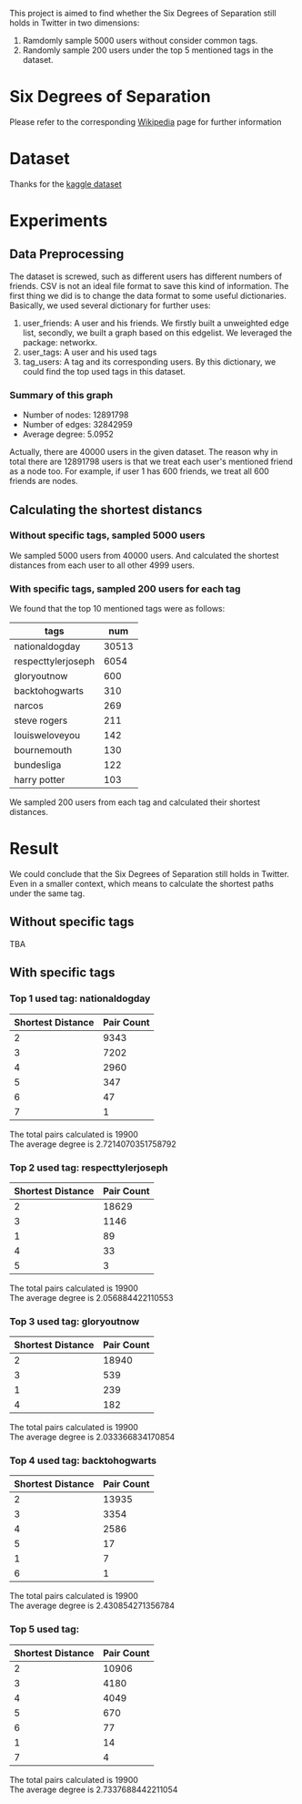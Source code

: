 This project is aimed to find whether the Six Degrees of Separation still holds in Twitter in two dimensions:
1. Ramdomly sample 5000 users without consider common tags.
2. Randomly sample 200 users under the top 5 mentioned tags in the dataset.

# Six Degrees of Separation
Please refer to the corresponding [Wikipedia](https://en.wikipedia.org/wiki/Six_degrees_of_separation) page for further information

# Dataset
Thanks for the [kaggle dataset](https://www.kaggle.com/hwassner/TwitterFriends)

# Experiments
## Data Preprocessing
The dataset is screwed, such as different users has different numbers of friends. CSV is not an ideal file format to save this kind of information. The first thing we did is to change the data format to some useful dictionaries. Basically, we used several dictionary for further uses:
1. user_friends: A user and his friends. We firstly built a unweighted edge list, secondly, we built a graph based on this edgelist. We leveraged the package: networkx.
2. user_tags: A user and his used tags
3. tag_users: A tag and its corresponding users. By this dictionary, we could find the top used tags in this dataset.
### Summary of this graph
- Number of nodes: 12891798
- Number of edges: 32842959
- Average degree:   5.0952

Actually, there are 40000 users in the given dataset. The reason why in total there are 12891798 users is that we treat each user's mentioned friend as a node too. For example, if user 1 has 600 friends, we treat all 600 friends are nodes.

## Calculating the shortest distancs
### Without specific tags, sampled 5000 users
We sampled 5000 users from 40000 users. And calculated the shortest distances from each user to all other 4999 users.

### With specific tags, sampled 200 users for each tag
We found that the top 10 mentioned tags were as follows:

| tags   | num  |
|---|---|
|nationaldogday  |  30513 |  
|respecttylerjoseph	|6054|
|	gloryoutnow|	600|
|	backtohogwarts	|310|
|	narcos	|269|
|steve rogers|	211|
|louisweloveyou	|142|
|bournemouth|	130|
|bundesliga	|122|
|harry potter|	103|

We sampled 200 users from each tag and calculated their shortest distances.

# Result
We could conclude that the Six Degrees of Separation still holds in Twitter. Even in a smaller context, which means to calculate the shortest paths under the same tag.

## Without specific tags
TBA


## With specific tags
### Top 1 used tag: nationaldogday
|Shortest Distance| Pair Count|
|--|--|
|2|9343|
|3|7202|
|4|2960|
|5|347|
|6|47|
|7|1|

The total pairs calculated is 19900\
The average degree is 2.7214070351758792

### Top 2 used tag: respecttylerjoseph
|Shortest Distance|Pair Count|
|--|--|
|2|18629|
|3|1146|
|1|89|
|4|33|
|5|3|

The total pairs calculated is 19900\
The average degree is 2.056884422110553

### Top 3 used tag: gloryoutnow
|Shortest Distance|Pair Count|
|--|--|
|2|18940|
|3|539|
|1|239|
|4|182|

The total pairs calculated is 19900\
The average degree is 2.033366834170854


### Top 4 used tag: backtohogwarts
|Shortest Distance|Pair Count|
|--|--|
|2|13935|
|3|3354|
|4|2586|
|5|17|
|1|7|
|6|1|

The total pairs calculated is 19900\
The average degree is 2.430854271356784

### Top 5 used tag: 
|Shortest Distance|Pair Count|
|--|--|
|2|10906|
|3|4180|
|4|4049|
|5|670|
|6|77|
|1|14|
|7|4|

The total pairs calculated is 19900\
The average degree is 2.7337688442211054
